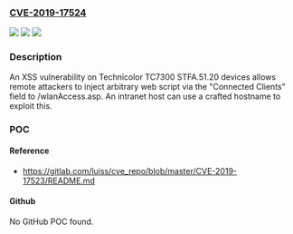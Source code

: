### [CVE-2019-17524](https://cve.mitre.org/cgi-bin/cvename.cgi?name=CVE-2019-17524)
![](https://img.shields.io/static/v1?label=Product&message=n%2Fa&color=blue)
![](https://img.shields.io/static/v1?label=Version&message=n%2Fa&color=blue)
![](https://img.shields.io/static/v1?label=Vulnerability&message=n%2Fa&color=brighgreen)

### Description

An XSS vulnerability on Technicolor TC7300 STFA.51.20 devices allows remote attackers to inject arbitrary web script via the "Connected Clients" field to /wlanAccess.asp. An intranet host can use a crafted hostname to exploit this.

### POC

#### Reference
- https://gitlab.com/luiss/cve_repo/blob/master/CVE-2019-17523/README.md

#### Github
No GitHub POC found.

